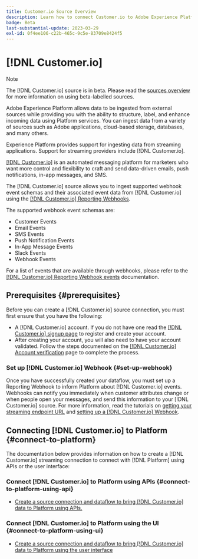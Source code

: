 ```yaml
---
title: Customer.io Source Overview
description: Learn how to connect Customer.io to Adobe Experience Platform using APIs or the user interface by leveraging webhooks
badge: Beta
last-substantial-update: 2023-03-29
exl-id: 0f4ee106-c22b-465c-9c5e-83709e8424f5
---
```

# [!DNL Customer.io]

>[!NOTE]
>
>The [!DNL Customer.io] source is in beta. Please read the [sources overview](../../home.md#terms-and-conditions) for more information on using beta-labelled sources.

Adobe Experience Platform allows data to be ingested from external sources while providing you with the ability to structure, label, and enhance incoming data using Platform services. You can ingest data from a variety of sources such as Adobe applications, cloud-based storage, databases, and many others.

Experience Platform provides support for ingesting data from streaming applications. Support for streaming providers include [!DNL Customer.io].

[[!DNL Customer.io]](https://customer.io/) is an automated messaging platform for marketers who want more control and flexibility to craft and send data-driven emails, push notifications, in-app messages, and SMS.

The [!DNL Customer.io] source allows you to ingest supported webhook event schemas and their associated event data from [!DNL Customer.io] using the [[!DNL Customer.io] Reporting Webhooks](https://customer.io/docs/api/webhooks/).

The supported webhook event schemas are:

* Customer Events
* Email Events
* SMS Events
* Push Notification Events
* In-App Message Events
* Slack Events
* Webhook Events

For a list of events that are available through webhooks, please refer to the [[!DNL Customer.io] Reporting Webhook events](https://customer.io/docs/webhooks/#events) documentation.

## Prerequisites {#prerequisites}

Before you can create a [!DNL Customer.io] source connection, you must first ensure that you have the following:

* A [!DNL Customer.io] account. If you do not have one read the [[!DNL Customer.io] signup page](https://fly.customer.io/signup) to register and create your account.
* After creating your account, you will also need to have your account validated. Follow the steps documented on the [[!DNL Customer.io] Account verification](https://customer.io/docs/account-verification/) page to complete the process.

### Set up [!DNL Customer.io] Webhook {#set-up-webhook}

Once you have successfully created your dataflow, you must set up a Reporting Webhook to inform Platform about [!DNL Customer.io] events. Webhooks can notify you immediately when customer attributes change or when people open your messages, and send this information to your [!DNL Customer.io] source. For more information, read the tutorials on [getting your streaming endpoint URL](../../tutorials/ui/create/marketing-automation/customerio-webhook.md#get-streaming-endpoint) and [setting up a [!DNL Customer.io] Webhook](../../tutorials/ui/create/marketing-automation/customerio-webhook.md#set-up-webhook).

## Connecting [!DNL Customer.io] to Platform {#connect-to-platform}

The documentation below provides information on how to create a [!DNL Customer.io] streaming connection to connect with [!DNL Platform] using APIs or the user interface:

### Connect [!DNL Customer.io] to Platform using APIs {#connect-to-platform-using-api}

* [Create a source connection and dataflow to bring [!DNL Customer.io] data to Platform using APIs.](../../tutorials/api/create/marketing-automation/customerio-webhook.md)

### Connect [!DNL Customer.io] to Platform using the UI {#connect-to-platform-using-ui}

* [Create a source connection and dataflow to bring [!DNL Customer.io] data to Platform using the user interface](../../tutorials/ui/create/marketing-automation/customerio-webhook.md)

